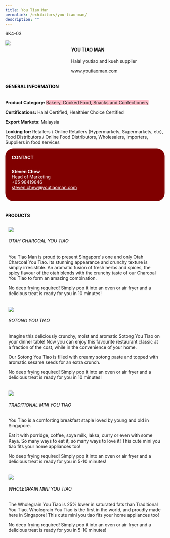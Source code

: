 ```yaml
---
title: You Tiao Man
permalink: /exhibitors/you-tiao-man/
description: ""
---
```

<head>
	<div class="flex-paragraph">
		<!--hi there! this is a comment and will provide you with instructional guides-->
		<!--insert booth number here!-->
		<p style="text-transform: uppercase">6K4-03</p></div>
			<div class="flex-container" style="display: flex; flex-wrap: wrap;">
				<!--insert DOWNLOAD link of company logo between the " marks!-->
			<div class="card sgds" style="flex: 1 1 40%; display: block;"><img src="https://drive.google.com/uc?id=1wKNgNZe_4D2ciR7U3TEaMWTK9orFPaZc&export=download"></div>
	<div class="card-sgds" style="flex: 1 1 58%; display: block; margin-left: 3px">
		<h4 style="text-transform: uppercase; color: black;"><!--insert the exhibitor's name between the <b> tags here--><b>You Tiao Man</b></h4><!--insert the exhibitor's description between the <p> tags here-->
		<p>Halal youtiao and kueh supplier</p>
		<!--insert the exhibitor's website link, making sure there is "https:// www." present please. make sure the entire https link goes in between the " marks-->
		<p><a href="https://www.youtiaoman.com" target="_blank"><!--insert the www website link here (no need for https)-->www.youtiaoman.com</a></p>
	</div>
</div>
</head>

<body>
	<h4 style="text-transform: uppercase; color: black;"><b>General Information</b></h4>
		<div class="flex-container" style="display: flex; flex-wrap: wrap;">
			<div class="card sgds" style="flex: 1 1 65%; display: block; align-self: stretch">
			<div class="flex-paragraph">
			<p><b>Product Category: </b><span style=" background-color: pink; border-radius: 10 px;"><!--insert the exhibitor's pdt cat between the <p> tags here-->Bakery, Cooked Food, Snacks and Confectionery</span></p> 
				<p><b>Certifications: </b><!--insert all the exhibitor's certifications between the </b> and </p> here-->Halal Certified, Healthier Choice Certified</p>
			<p><b>Export Markets: </b><!--insert all the exhibitor's export markets between the </b> and </p> here-->Malaysia</p>
			<p style="margin-bottom: 10px;"><b>Looking for: </b><!--insert all the exhibitor's potential business partners between the </b> and </p> here-->Retailers / Online Retailers (Hypermarkets, Supermarkets, etc), Food Distributors / Online Food Distributors, Wholesalers, Importers, Suppliers in food services</p>
			</div>
		</div>
		<div class="card sgds" style="flex: 1 1 35%; padding: 10px; display: block; background-color: maroon; border-radius: 25px; align-self: center;">
		<h4 style="color: white; margin-top: 10px; margin-left: 10px;">CONTACT</h4>
		<div class="flex-paragraph">
			<!--replace with exhibitor's: -->
			<p style="padding: 10px; color: white;"><b><!-- POC name-->Steven Chew</b><br><!-- designation-->Head of Marketing<br><!--contact number-->+65 98419846<br><!-- for linking purposes, insert their email after "mailto:"...--><a href="mailto:steven.chew@youtiaoman.com" style="color: white;"><!--...and also include the display email before </a> here-->steven.chew@youtiaoman.com</a></p>
		</div>
			</div>
		</div>
	<br>
		<h4 style="text-transform: uppercase; color: black;"><b>products</b></h4>
<div style="display: flex; flex-wrap: wrap;">
  <div class="card sgds" style="flex: 1 1 47%; margin: 10px; display: block;"><!--insert the exhibitor's DOWNLOAD image for product between the " marks here-->
	<div class="flex-image" style="display: block;"><img src="https://drive.google.com/uc?id=13zMDYqFur-WjKRQGpFV6EijTHC5nOZSJ&export=download"></div>
	<div class="flex-paragraph">
		<h6 style="text-transform: uppercase; color: black;"><!--insert product name before </h6> and product description after <p>-->Otah Charcoal You Tiao</h6>
		<p>You Tiao Man is proud to present Singapore's one and only Otah
Charcoal You Tiao. Its stunning appearance and crunchy texture is
simply irresistible. An aromatic fusion of fresh herbs and spices,
the spicy flavour of the otah blends with the crunchy taste of our
Charcoal You Tiao to form an amazing combination.

No deep frying required! Simply pop it into an oven or air fryer and a delicious treat is ready for you in 10 minutes!</p></div>
	</div>
		<div class="card sgds" style="flex: 1 1 47%; margin: 10px; display: block;">
		<div class="flex-image" style="display: block;"><img src="https://drive.google.com/uc?id=1t5qHMvL29ZY2jl7OW-p-CJBdKiyHzywY&export=download"></div>
	<div class="flex-paragraph">
		<h6 style="text-transform: uppercase; color: black;">Sotong You tiao</h6>
		<p>Imagine this deliciously crunchy, moist and aromatic Sotong You Tiao on your dinner table! Now you can enjoy this favourite restaurant classic at a fraction of the cost, while in the convenience of your home.

Our Sotong You Tiao is filled with creamy sotong paste and topped with aromatic sesame seeds for an extra crunch.

No deep frying required! Simply pop it into an oven or air fryer and a delicious treat is ready for you in 10 minutes!</p></div>
	</div>
		<div class="card sgds" style="flex: 1 1 47%; margin: 10px; display: block;">
		<div class="flex-image" style="display: block;"><img src="https://drive.google.com/uc?id=14ZbBxP2tCjphZr07tIVcTCrwWqxdrS5h&export=download"></div>
	<div class="flex-paragraph">
		<h6 style="text-transform: uppercase; color: black;">traditional mini you tiao</h6>
		<p>You Tiao is a comforting breakfast staple loved by young and old in Singapore. 

Eat it with porridge, coffee, soya milk, laksa, curry or even with some Kaya. So many ways to eat it, so many ways to love it! This cute mini you tiao fits your home appliances too! 

No deep frying required! Simply pop it into an oven or air fryer and a delicious treat is ready for you in 5-10 minutes!
</p></div>
		</div>
		<div class="card sgds" style="flex: 1 1 47%; margin: 10px; display: block;">
		<div class="flex-image" style="display: block;"><img src="https://drive.google.com/uc?id=1s2rwJ5KtNuBPOwOK3m2TFjTrNoh51xlT&export=download"></div>
	<div class="flex-paragraph">
		<h6 style="text-transform: uppercase; color: black;">Wholegrain mini you tiao</h6>
		<p>The Wholegrain You Tiao is 25% lower in saturated fats than Traditional You Tiao. Wholegrain You Tiao is the first in the world, and proudly made here in Singapore! This cute mini you tiao fits your home appliances too! 

No deep frying required! Simply pop it into an oven or air fryer and a delicious treat is ready for you in 5-10 minutes!
</p></div>
	</div>
	<!--don't delete these 2 tags. double check how the layout looks on the right too and lemme know if there are any problems! thank u so much for ur hardwork!-->
	</div>
</body>